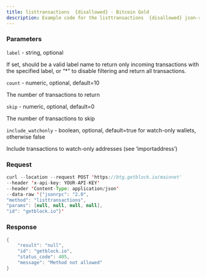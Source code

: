 ```yaml
---
title: listtransactions  {disallowed} - Bitcoin Gold
description: Example code for the listtransactions  {disallowed} json-rpc method. Сomplete guide on how to use listtransactions  {disallowed} json-rpc in GetBlock.io Web3 documentation.
---
```


### Parameters


`label` - string, optional

If set, should be a valid label name to return only incoming
transactions with the specified label, or “\*” to disable filtering and
return all transactions.

`count` - numeric, optional, default=10

The number of transactions to return

`skip` - numeric, optional, default=0

The number of transactions to skip

`include_watchonly` - boolean, optional, default=true for watch-only
wallets, otherwise false

Include transactions to watch-only addresses (see ‘importaddress’)

### Request

``` java
curl --location --request POST 'https://btg.getblock.io/mainnet' 
--header 'x-api-key: YOUR-API-KEY' 
--header 'Content-Type: application/json' 
--data-raw '{"jsonrpc": "2.0",
"method": "listtransactions",
"params": [null, null, null, null],
"id": "getblock.io"}'
```

###  Response

``` java
{
    "result": "null",
    "id": "getblock.io",
    "status_code": 405,
    "message": "Method not allowed"
}
```

